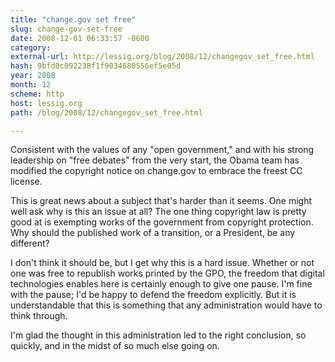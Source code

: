 ```yaml
---
title: "change.gov set free"
slug: change-gov-set-free
date: 2008-12-01 06:33:57 -0600
category: 
external-url: http://lessig.org/blog/2008/12/changegov_set_free.html
hash: 9bfd8c092238f1f9034680556ef5e05d
year: 2008
month: 12
scheme: http
host: lessig.org
path: /blog/2008/12/changegov_set_free.html

---
```




Consistent with the values of any "open government," and with his strong leadership on "free debates" from the very start, the Obama team has modified the copyright notice on change.gov to embrace the freest CC license. 


This is great news about a subject that's harder than it seems. One might well ask why is this an issue at all? The one thing copyright law is pretty good at is exempting works of the government from copyright protection. Why should the published work of a transition, or a President, be any different? 


I don't think it should be, but I get why this is a hard issue. Whether or not one was free to republish works printed by the GPO, the freedom that digital technologies enables here is certainly enough to give one pause. I'm fine with the pause; I'd be happy to defend the freedom explicitly. But it is understandable that this is something that any administration would have to think through. 


I'm glad the thought in this administration led to the right conclusion, so quickly, and in the midst of so much else going on. 

